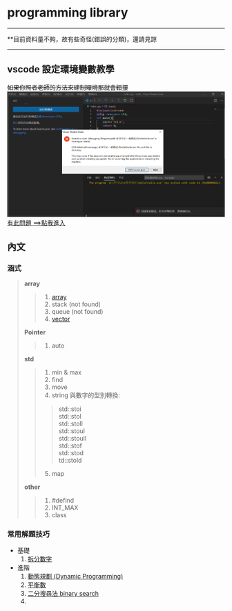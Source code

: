 # programming library
***
**目前資料量不夠，故有些奇怪(錯誤的分類)，還請見諒  
***
## vscode 設定環境變數教學
~~如果你照者老師的方法來建制環境那就會錯摟~~
![](https://github.com/archie0732/c-library/blob/main/picture/7910c5fbe1179a6b0f861f17088a2ab1.png)   
  [有此問題 ==>點我進入](https://hackmd.io/Ui1zThJ8RsyKKWaZaHbh0Q?view)
## 內文 

### 涵式
>**array**
> >1. [array](https://mycollegenotebook.medium.com/c%E8%AA%9E%E8%A8%80%E7%AD%86%E8%A8%98-%E9%99%A3%E5%88%97-array-99c459bb114d)
> >1. stack (not found)
> >2. queue (not found)
> >3. [vector](https://github.com/archie0732/c-library/blob/main/array/vector/README.md)
> >
>**Pointer**
> >1. auto
> >
>**std**
> >1. min & max
> >2. find
> >3. move
> >4. string 與數字的型別轉換:
> > > std::stoi   
> > > std::stol  
> > > std::stoll   
> > > std::stoul   
> > > std::stoull  
> > > std::stof   
> > > std::stod  
> > > td::stold
> > >
> >5. map
> >   
>**other**
> > 1. #defind
> > 2. INT_MAX
> > 3. class
### 常用解題技巧
* 基礎  
  1. [拆分數字](https://github.com/archie0732/c-library/blob/main/slove/separation-integer.md)
* 進階  
  1. [動態規劃 (Dynamic Programming)](https://github.com/archie0732/c-library/blob/main/algorithm/Dynamic%20Programming.md)
  2. [平衡數]()
  3. [二分搜尋法 binary search]()
  4. 
  
